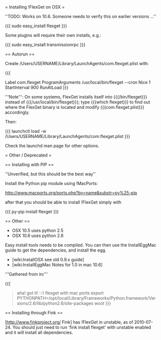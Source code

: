 = Installing !FlexGet on OSX =

''TODO: Works on 10.6.  Someone needs to verify this on earlier versions ...''

{{{
sudo easy_install flexget
}}}

Some plugins will require their own installs, e.g.:

{{{
sudo easy_install transmissionrpc
}}}

== Autorun ==

Create /Users/USERNAME/Library/LaunchAgents/com.flexget.plist with:

{{{
<?xml version="1.0" encoding="UTF-8"?>
<!DOCTYPE plist PUBLIC "-//Apple//DTD PLIST 1.0//EN" "http://www.apple.com/DTDs/PropertyList-1.0.dtd">
<plist version="1.0">
<dict>  
	<key>Label</key>
	<string>com.flexget</string>
	<key>ProgramArguments</key>
	<array> 
		<string>/usr/local/bin/flexget</string>
		<string>--cron</string>
	</array>
	<key>Nice</key>
	<integer>1</integer>
	<key>StartInterval</key>
	<integer>900</integer>
	<key>RunAtLoad</key>
	<true/>
</dict>
</plist>
}}}

'''Note''': On some systems, FlexGet installs itself into {{{/bin/flexget}}} instead of {{{/usr/local/bin/flexget}}}; type {{{which flexget}}} to find out where the FlexGet binary is located and modify {{{com.flexget.plist}}} accordingly.

Then:

{{{
launchctl load -w /Users/USERNAME/Library/LaunchAgents/com.flexget.plist
}}}

Check the launchd man page for other options.

= Other / Deprecated =

== Installing with PIP ==

''Unverified, but this should be the best way''

Install the Python pip module using !MacPorts:

http://www.macports.org/ports.php?by=name&substr=py%25-pip

after that you should be able to install !FlexGet simply with

{{{
py-pip install flexget
}}}


== Other ==

 * OSX 10.5 uses python 2.5
 * OSX 10.6 uses python 2.6

Easy install tools needs to be compiled.
You can then use the InstallEggMac guide to get the dependencies, and install the egg.

 * [wiki:InstallOSX see old 0.9.x guide]
 * [wiki:InstallEggMac Notes for 1.0 in mac 10.6]

'''Gathered from irc'''

{{{
> aha!
> got it!
> :-)
> flexget with mac ports
> export PYTHONPATH=/opt/local/Library/Frameworks/Python.framework/Versions/2.6/lib/python2.6/site-packages
> woot
}}}

== Installing through Fink ==

[http://www.finkproject.org/ Fink] has !FlexGet in unstable, as of 2010-07-24.  You should just need to run 'fink install flexget' with unstable enabled and it will install all dependencies.